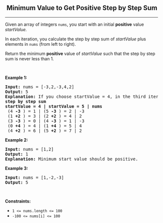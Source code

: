 <h2>  Minimum Value to Get Positive Step by Step Sum</h2><hr><div><p><ya-tr-span data-index="117-0" data-translated="false" data-source-lang="en" data-target-lang="ru" data-value="Given an array of integers " data-translation="Учитывая массив целых чисел " data-ch="0" data-type="trSpan" style="visibility: inherit !important;" data-selected="false">Given an array of integers </ya-tr-span><code>nums</code><ya-tr-span data-index="117-0" data-translated="false" data-source-lang="en" data-target-lang="ru" data-value=", you start with an initial " data-translation=", вы начинаете с начального " data-ch="0" data-type="trSpan" data-selected="false" style="visibility: inherit !important;">, you start with an initial </ya-tr-span><strong><ya-tr-span data-index="117-0" data-translated="false" data-source-lang="en" data-target-lang="ru" data-value="positive" data-translation="положительного" data-ch="0" data-type="trSpan" data-selected="false" style="visibility: inherit !important;">positive</ya-tr-span></strong><ya-tr-span data-index="117-0" data-translated="false" data-source-lang="en" data-target-lang="ru" data-value=" value " data-translation=" значения " data-ch="0" data-type="trSpan" data-selected="false" style="visibility: inherit !important;"> value </ya-tr-span><em><ya-tr-span data-index="117-0" data-translated="false" data-source-lang="en" data-target-lang="ru" data-value="startValue" data-translation="startValue" data-ch="0" data-type="trSpan" data-selected="false" style="visibility: inherit !important;">startValue</ya-tr-span></em><em><ya-tr-span data-index="117-0" data-translated="false" data-source-lang="en" data-target-lang="ru" data-value="." data-translation="." data-ch="0" data-type="trSpan" data-selected="false" style="visibility: inherit !important;">.</ya-tr-span></em></p>

<p><ya-tr-span data-index="118-0" data-translated="false" data-source-lang="en" data-target-lang="ru" data-value="In each iteration, you calculate the step by step sum of " data-translation="На каждой итерации вы вычисляете пошаговую сумму " data-ch="0" data-type="trSpan" style="visibility: inherit !important;" data-selected="false">In each iteration, you calculate the step by step sum of </ya-tr-span><em><ya-tr-span data-index="118-0" data-translated="false" data-source-lang="en" data-target-lang="ru" data-value="startValue" data-translation="startValue" data-ch="0" data-type="trSpan" data-selected="false" style="visibility: inherit !important;">startValue</ya-tr-span></em><ya-tr-span data-index="118-0" data-translated="false" data-source-lang="en" data-target-lang="ru" data-value=" plus elements in " data-translation=" плюс элементы в " data-ch="0" data-type="trSpan" data-selected="false" style="visibility: inherit !important;"> plus elements in </ya-tr-span><code>nums</code><ya-tr-span data-index="118-0" data-translated="false" data-source-lang="en" data-target-lang="ru" data-value=" (from left to right)." data-translation=" (слева направо)." data-ch="0" data-type="trSpan" data-selected="false" style="visibility: inherit !important;"> (from left to right).</ya-tr-span></p>

<p><ya-tr-span data-index="119-0" data-translated="false" data-source-lang="en" data-target-lang="ru" data-value="Return the minimum " data-translation="Возвращает минимальное " data-ch="0" data-type="trSpan" style="visibility: inherit !important;" data-selected="false">Return the minimum </ya-tr-span><strong><ya-tr-span data-index="119-0" data-translated="false" data-source-lang="en" data-target-lang="ru" data-value="positive" data-translation="положительное" data-ch="0" data-type="trSpan" data-selected="false" style="visibility: inherit !important;">positive</ya-tr-span></strong><ya-tr-span data-index="119-0" data-translated="false" data-source-lang="en" data-target-lang="ru" data-value=" value of " data-translation=" значение " data-ch="0" data-type="trSpan" data-selected="false" style="visibility: inherit !important;"> value of </ya-tr-span><em><ya-tr-span data-index="119-0" data-translated="false" data-source-lang="en" data-target-lang="ru" data-value="startValue" data-translation="startValue" data-ch="0" data-type="trSpan" data-selected="false" style="visibility: inherit !important;">startValue</ya-tr-span></em><ya-tr-span data-index="119-0" data-translated="false" data-source-lang="en" data-target-lang="ru" data-value=" such that the step by step sum is never less than 1." data-translation=", такое, чтобы пошаговая сумма никогда не была меньше 1." data-ch="0" data-type="trSpan" data-selected="false" style="visibility: inherit !important;"> such that the step by step sum is never less than 1.</ya-tr-span></p>

<p>&nbsp;</p>
<p><strong class="example"><ya-tr-span data-index="120-0" data-translated="false" data-source-lang="en" data-target-lang="ru" data-value="Example 1:" data-translation="Пример 1:" data-ch="0" data-type="trSpan" style="visibility: inherit !important;">Example 1:</ya-tr-span></strong></p>

<pre><strong><ya-tr-span data-index="121-0" data-translated="false" data-source-lang="en" data-target-lang="ru" data-value="Input:" data-translation="Входные данные:" data-ch="0" data-type="trSpan" data-selected="false" style="visibility: inherit !important;">Input:</ya-tr-span></strong><ya-tr-span data-index="121-0" data-translated="false" data-source-lang="en" data-target-lang="ru" data-value=" nums = [-3,2,-3,4,2] " data-translation=" nums = [-3,2,-3,4,2] " data-ch="0" data-type="trSpan" style="visibility: inherit !important;" data-selected="false"> nums = [-3,2,-3,4,2]
</ya-tr-span><strong><ya-tr-span data-index="121-1" data-translated="true" data-source-lang="en" data-target-lang="ru" data-value="" data-translation="" data-ch="0" data-type="trSpan" style="visibility: inherit !important;"></ya-tr-span><ya-tr-span data-index="121-2" data-translated="false" data-source-lang="en" data-target-lang="ru" data-value="Output:" data-translation="Результат:" data-ch="0" data-type="trSpan" style="visibility: inherit !important;">Output:</ya-tr-span></strong><ya-tr-span data-index="121-2" data-translated="false" data-source-lang="en" data-target-lang="ru" data-value=" 5 " data-translation="5  " data-ch="0" data-type="trSpan" style="visibility: inherit !important;"> 5
</ya-tr-span><strong><ya-tr-span data-index="121-3" data-translated="false" data-source-lang="en" data-target-lang="ru" data-value="Explanation: " data-translation="Объяснение: " data-ch="0" data-type="trSpan" data-selected="false" style="visibility: inherit !important;">Explanation: </ya-tr-span></strong><ya-tr-span data-index="121-3" data-translated="false" data-source-lang="en" data-target-lang="ru" data-value="If you choose startValue = 4, in the third iteration your step by step sum is less than 1. " data-translation="Если вы выберете startValue = 4, на третьей итерации ваша пошаговая сумма будет меньше 1. " data-ch="0" data-type="trSpan" data-selected="false" style="visibility: inherit !important;">If you choose startValue = 4, in the third iteration your step by step sum is less than 1.
</ya-tr-span><strong><ya-tr-span data-index="121-4" data-translated="true" data-source-lang="en" data-target-lang="ru" data-value="" data-translation="" data-ch="0" data-type="trSpan" style="visibility: inherit !important;"></ya-tr-span><ya-tr-span data-index="121-5" data-translated="false" data-source-lang="en" data-target-lang="ru" data-value="step by step sum" data-translation="пошаговая сумма" data-ch="0" data-type="trSpan" data-selected="false" style="visibility: inherit !important;">step by step sum</ya-tr-span></strong>
<strong><ya-tr-span data-index="121-5" data-translated="false" data-source-lang="en" data-target-lang="ru" data-value="startValue = 4 | startValue = 5 | nums" data-translation="Начальное значение = 4 | startValue = 5 | числа" data-ch="0" data-type="trSpan" data-selected="false" style="visibility: inherit !important;">startValue = 4 | startValue = 5 | nums</ya-tr-span></strong><ya-tr-span data-index="121-5" data-translated="true" data-source-lang="en" data-target-lang="ru" data-value="  " data-translation="  " data-ch="0" data-type="trSpan" data-selected="false" style="visibility: inherit !important;">
 </ya-tr-span><ya-tr-span data-index="121-6" data-translated="false" data-source-lang="en" data-target-lang="ru" data-value="(4 " data-translation="(4 " data-ch="0" data-type="trSpan" data-selected="false" style="visibility: inherit !important;">(4 </ya-tr-span><strong><ya-tr-span data-index="121-6" data-translated="false" data-source-lang="en" data-target-lang="ru" data-value="-3" data-translation="-3" data-ch="0" data-type="trSpan" data-selected="false" style="visibility: inherit !important;">-3</ya-tr-span></strong><ya-tr-span data-index="121-6" data-translated="false" data-source-lang="en" data-target-lang="ru" data-value=" ) = 1 | (5 " data-translation=" ) = 1 | (5 " data-ch="0" data-type="trSpan" data-selected="false" style="visibility: inherit !important;"> ) = 1 | (5 </ya-tr-span><strong><ya-tr-span data-index="121-6" data-translated="false" data-source-lang="en" data-target-lang="ru" data-value="-3" data-translation="-3" data-ch="0" data-type="trSpan" data-selected="false" style="visibility: inherit !important;">-3</ya-tr-span></strong><ya-tr-span data-index="121-6" data-translated="false" data-source-lang="en" data-target-lang="ru" data-value=" ) = 2 | -3  " data-translation=" ) = 2 | -3  " data-ch="0" data-type="trSpan" data-selected="false" style="visibility: inherit !important;"> ) = 2 | -3
 </ya-tr-span><ya-tr-span data-index="121-7" data-translated="false" data-source-lang="en" data-target-lang="ru" data-value="(1 " data-translation="(1 " data-ch="0" data-type="trSpan" style="visibility: inherit !important;">(1 </ya-tr-span><strong><ya-tr-span data-index="121-7" data-translated="false" data-source-lang="en" data-target-lang="ru" data-value="+2" data-translation="+2" data-ch="0" data-type="trSpan" style="visibility: inherit !important;">+2</ya-tr-span></strong><ya-tr-span data-index="121-7" data-translated="false" data-source-lang="en" data-target-lang="ru" data-value=" ) = 3 | (2 " data-translation=" ) = 3 | (2 " data-ch="0" data-type="trSpan" style="visibility: inherit !important;"> ) = 3 | (2 </ya-tr-span><strong><ya-tr-span data-index="121-7" data-translated="false" data-source-lang="en" data-target-lang="ru" data-value="+2" data-translation="+2" data-ch="0" data-type="trSpan" style="visibility: inherit !important;">+2</ya-tr-span></strong><ya-tr-span data-index="121-7" data-translated="false" data-source-lang="en" data-target-lang="ru" data-value=" ) = 4 | 2  " data-translation=" ) = 4 | 2  " data-ch="0" data-type="trSpan" style="visibility: inherit !important;"> ) = 4 | 2
 </ya-tr-span><ya-tr-span data-index="121-8" data-translated="false" data-source-lang="en" data-target-lang="ru" data-value="(3 " data-translation="(3 " data-ch="0" data-type="trSpan" data-selected="false" style="visibility: inherit !important;">(3 </ya-tr-span><strong><ya-tr-span data-index="121-8" data-translated="false" data-source-lang="en" data-target-lang="ru" data-value="-3" data-translation="-3" data-ch="0" data-type="trSpan" data-selected="false" style="visibility: inherit !important;">-3</ya-tr-span></strong><ya-tr-span data-index="121-8" data-translated="false" data-source-lang="en" data-target-lang="ru" data-value=" ) = 0 | (4 " data-translation=" ) = 0 | (4 " data-ch="0" data-type="trSpan" data-selected="false" style="visibility: inherit !important;"> ) = 0 | (4 </ya-tr-span><strong><ya-tr-span data-index="121-8" data-translated="false" data-source-lang="en" data-target-lang="ru" data-value="-3" data-translation="-3" data-ch="0" data-type="trSpan" data-selected="false" style="visibility: inherit !important;">-3</ya-tr-span></strong><ya-tr-span data-index="121-8" data-translated="false" data-source-lang="en" data-target-lang="ru" data-value=" ) = 1 | -3  " data-translation=" ) = 1 | -3  " data-ch="0" data-type="trSpan" data-selected="false" style="visibility: inherit !important;"> ) = 1 | -3
 </ya-tr-span><ya-tr-span data-index="121-9" data-translated="false" data-source-lang="en" data-target-lang="ru" data-value="(0 " data-translation="(0 " data-ch="0" data-type="trSpan" style="visibility: inherit !important;">(0 </ya-tr-span><strong><ya-tr-span data-index="121-9" data-translated="false" data-source-lang="en" data-target-lang="ru" data-value="+4" data-translation="+4" data-ch="0" data-type="trSpan" style="visibility: inherit !important;">+4</ya-tr-span></strong><ya-tr-span data-index="121-9" data-translated="false" data-source-lang="en" data-target-lang="ru" data-value=" ) = 4 | (1 " data-translation=" ) = 4 | (1 " data-ch="0" data-type="trSpan" style="visibility: inherit !important;"> ) = 4 | (1 </ya-tr-span><strong><ya-tr-span data-index="121-9" data-translated="false" data-source-lang="en" data-target-lang="ru" data-value="+4" data-translation="+4" data-ch="0" data-type="trSpan" style="visibility: inherit !important;">+4</ya-tr-span></strong><ya-tr-span data-index="121-9" data-translated="false" data-source-lang="en" data-target-lang="ru" data-value=" ) = 5 | 4  " data-translation=" ) = 5 | 4  " data-ch="0" data-type="trSpan" style="visibility: inherit !important;"> ) = 5 | 4
 </ya-tr-span><ya-tr-span data-index="121-10" data-translated="false" data-source-lang="en" data-target-lang="ru" data-value="(4 " data-translation="(4 " data-ch="0" data-type="trSpan" style="visibility: inherit !important;">(4 </ya-tr-span><strong><ya-tr-span data-index="121-10" data-translated="false" data-source-lang="en" data-target-lang="ru" data-value="+2" data-translation="+2" data-ch="0" data-type="trSpan" style="visibility: inherit !important;">+2</ya-tr-span></strong><ya-tr-span data-index="121-10" data-translated="false" data-source-lang="en" data-target-lang="ru" data-value=" ) = 6 | (5 " data-translation=" ) = 6 | (5 " data-ch="0" data-type="trSpan" style="visibility: inherit !important;"> ) = 6 | (5 </ya-tr-span><strong><ya-tr-span data-index="121-10" data-translated="false" data-source-lang="en" data-target-lang="ru" data-value="+2" data-translation="+2" data-ch="0" data-type="trSpan" style="visibility: inherit !important;">+2</ya-tr-span></strong><ya-tr-span data-index="121-10" data-translated="false" data-source-lang="en" data-target-lang="ru" data-value=" ) = 7 | 2 " data-translation=" ) = 7 | 2 " data-ch="0" data-type="trSpan" style="visibility: inherit !important;"> ) = 7 | 2
</ya-tr-span></pre>

<p><strong class="example"><ya-tr-span data-index="122-0" data-translated="false" data-source-lang="en" data-target-lang="ru" data-value="Example 2:" data-translation="Пример 2:" data-ch="0" data-type="trSpan" style="visibility: inherit !important;">Example 2:</ya-tr-span></strong></p>

<pre><strong><ya-tr-span data-index="123-0" data-translated="false" data-source-lang="en" data-target-lang="ru" data-value="Input:" data-translation="Входные данные:" data-ch="0" data-type="trSpan" style="visibility: inherit !important;">Input:</ya-tr-span></strong><ya-tr-span data-index="123-0" data-translated="false" data-source-lang="en" data-target-lang="ru" data-value=" nums = [1,2] " data-translation=" nums = [1,2] " data-ch="0" data-type="trSpan" style="visibility: inherit !important;"> nums = [1,2]
</ya-tr-span><strong><ya-tr-span data-index="123-1" data-translated="true" data-source-lang="en" data-target-lang="ru" data-value="" data-translation="" data-ch="0" data-type="trSpan" style="visibility: inherit !important;"></ya-tr-span><ya-tr-span data-index="123-2" data-translated="false" data-source-lang="en" data-target-lang="ru" data-value="Output:" data-translation="Результат:" data-ch="0" data-type="trSpan" style="visibility: inherit !important;">Output:</ya-tr-span></strong><ya-tr-span data-index="123-2" data-translated="false" data-source-lang="en" data-target-lang="ru" data-value=" 1 " data-translation="1  " data-ch="0" data-type="trSpan" style="visibility: inherit !important;"> 1
</ya-tr-span><strong><ya-tr-span data-index="123-3" data-translated="false" data-source-lang="en" data-target-lang="ru" data-value="Explanation:" data-translation="Пояснение:" data-ch="0" data-type="trSpan" style="visibility: inherit !important;">Explanation:</ya-tr-span></strong><ya-tr-span data-index="123-3" data-translated="false" data-source-lang="en" data-target-lang="ru" data-value=" Minimum start value should be positive.  " data-translation=" Минимальное начальное значение должно быть положительным.  " data-ch="0" data-type="trSpan" style="visibility: inherit !important;"> Minimum start value should be positive. 
</ya-tr-span></pre>

<p><strong class="example"><ya-tr-span data-index="124-0" data-translated="false" data-source-lang="en" data-target-lang="ru" data-value="Example 3:" data-translation="Пример 3:" data-ch="0" data-type="trSpan" style="visibility: inherit !important;">Example 3:</ya-tr-span></strong></p>

<pre><strong><ya-tr-span data-index="125-0" data-translated="false" data-source-lang="en" data-target-lang="ru" data-value="Input:" data-translation="Входные данные:" data-ch="0" data-type="trSpan" style="visibility: inherit !important;">Input:</ya-tr-span></strong><ya-tr-span data-index="125-0" data-translated="false" data-source-lang="en" data-target-lang="ru" data-value=" nums = [1,-2,-3] " data-translation=" числа = [1,-2,-3] " data-ch="0" data-type="trSpan" style="visibility: inherit !important;"> nums = [1,-2,-3]
</ya-tr-span><strong><ya-tr-span data-index="125-1" data-translated="true" data-source-lang="en" data-target-lang="ru" data-value="" data-translation="" data-ch="0" data-type="trSpan" style="visibility: inherit !important;"></ya-tr-span><ya-tr-span data-index="125-2" data-translated="false" data-source-lang="en" data-target-lang="ru" data-value="Output:" data-translation="Результат:" data-ch="0" data-type="trSpan" style="visibility: inherit !important;">Output:</ya-tr-span></strong><ya-tr-span data-index="125-2" data-translated="false" data-source-lang="en" data-target-lang="ru" data-value=" 5 " data-translation=" 5 " data-ch="0" data-type="trSpan" style="visibility: inherit !important;"> 5
</ya-tr-span></pre>

<p>&nbsp;</p>
<p><strong><ya-tr-span data-index="126-0" data-translated="false" data-source-lang="en" data-target-lang="ru" data-value="Constraints:" data-translation="Ограничения:" data-ch="0" data-type="trSpan" style="visibility: inherit !important;">Constraints:</ya-tr-span></strong></p>

<ul>
	<li><code>1 &lt;= nums.length &lt;= 100</code></li>
	<li><code>-100 &lt;= nums[i] &lt;= 100</code></li>
</ul>
</div>